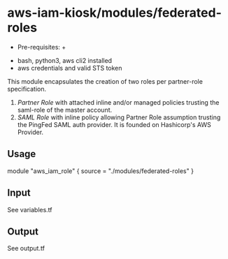 # aws-iam-kiosk/modules/federated-roles

+ Pre-requisites: +
* bash, python3, aws cli2 installed
* aws credentials and valid STS token

This module encapsulates the creation of two roles per partner-role specification.
1. *Partner Role* with attached inline and/or managed policies trusting the saml-role of the master account.
2. *SAML Role* with inline policy allowing Partner Role assumption trusting the PingFed SAML auth provider.
It is founded on Hashicorp's AWS Provider.  
## Usage
module "aws_iam_role" {
  source = "./modules/federated-roles"
}

## Input
See variables.tf

## Output

See output.tf

